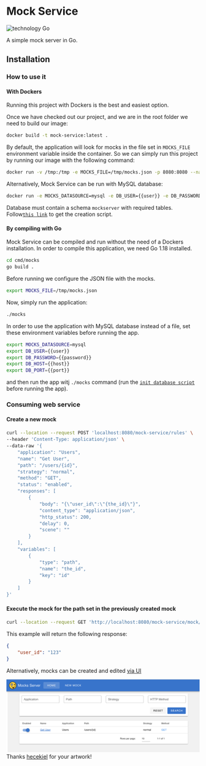 # Mock Service

![technology Go](https://img.shields.io/badge/technology-go-blue.svg)

A simple mock server in Go.

## Installation

### How to use it

#### With Dockers

Running this project with Dockers is the best and easiest option.

Once we have checked out our project, and we are in the root folder we need to build our image:

```sh
docker build -t mock-service:latest . 
```

By default, the application will look for mocks in the file set in `MOCKS_FILE` environment variable inside the container. So we can simply run this project by running our image with the following command:

```sh
docker run -v /tmp:/tmp -e MOCKS_FILE=/tmp/mocks.json -p 8080:8080 --name mock-service mock-service
```

Alternatively, Mock Service can be run with MySQL database:
```sh
docker run -e MOCKS_DATASOURCE=mysql -e DB_USER={{user}} -e DB_PASSWORD={{password}} - DB_HOST={{host}} -e DB_PORT={{port}} -p 8080:8080 --name mock-service mock-service
```
Database must contain a schema `mockserver` with required tables. Follow[`this link`](https://github.com/nicopozo/mockserver/blob/master/scripts/init.sql "Init sql script") to get the creation script.

#### By compiling with Go
Mock Service can be compiled and run without the need of a Dockers installation. In order to compile this application, we need Go 1.18 installed.

```sh
cd cmd/mocks 
go build .
```

Before running we configure the JSON file with the mocks.

```sh
export MOCKS_FILE=/tmp/mocks.json
```

Now, simply run the application:

```sh
./mocks
```

In order to use the application with MySQL database instead of a file, set these environment variables before running the app.

```sh
export MOCKS_DATASOURCE=mysql
export DB_USER={{user}}
export DB_PASSWORD={{password}} 
export DB_HOST={{host}}
export DB_PORT={{port}}
```

and then run the app witj `./mocks` command (run the [`init database script`](https://github.com/nicopozo/mockserver/blob/master/scripts/init.sql "Init sql script") before running the app).

### Consuming web service

#### Create a new mock

```sh
curl --location --request POST 'localhost:8080/mock-service/rules' \
--header 'Content-Type: application/json' \
--data-raw '{
    "application": "Users",
    "name": "Get User",
    "path": "/users/{id}",
    "strategy": "normal",
    "method": "GET",
    "status": "enabled",
    "responses": [
        {
            "body": "{\"user_id\":\"{the_id}\"}",
            "content_type": "application/json",
            "http_status": 200,
            "delay": 0,
            "scene": ""
        }
    ],
    "variables": [
        {
            "type": "path",
            "name": "the_id",
            "key": "id"
        }
    ]
}'
```

#### Execute the mock for the path set in the previously created mock
```sh
curl --location --request GET 'http://localhost:8080/mock-service/mock/users/123'
```

This example will return the following response:
```json
{
    "user_id": "123"
}
```

Alternatively, mocks can be created and edited [via UI](http://localhost:8080/mock-service/admin/#/)

![UI](https://raw.githubusercontent.com/nicopozo/mockserver/master/assets/ui.png)
Thanks [hecekiel](https://github.com/hecekiel) for your artwork!

